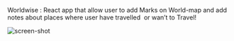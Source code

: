 Worldwise : React app that allow user to add Marks on World-map and add notes about places where user have travelled  or wan’t to Travel!


![screen-shot](https://github.com/ujjaval-parmar/react-worldwise/assets/154329143/ffb770c5-e4df-4f0b-b2ce-42cc1f17ae6f)
